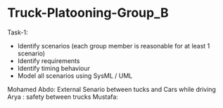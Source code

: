 # Truck-Platooning-Group_B
Task-1:
- Identify scenarios (each group member is reasonable for at least 1 
scenario) 
- Identify requirements
- Identify timing behaviour
- Model all scenarios using SysML / UML

Mohamed Abdo: External Senario between tucks and Cars while driving
Arya : safety between trucks
Mustafa: 
